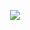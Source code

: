 <p align="center">
  <img src="https://readme-typing-svg.herokuapp.com?color=DC143C&center=true&lines=Aditya+Kumar+Nishad;Portfolio!;&width=100&height=160">
</p>

